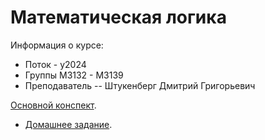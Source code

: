 # Математическая логика

Информация о курсе:

* Поток - y2024
* Группы М3132 - М3139
* Преподаватель -- Штукенберг Дмитрий Григорьевич


[Основной конспект](./Logic.pdf).

- [Домашнее задание](./Homework/1.pdf).

